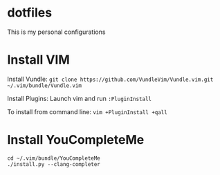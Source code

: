 # dotfiles

This is my personal configurations

# Install VIM

Install Vundle: ```git clone https://github.com/VundleVim/Vundle.vim.git ~/.vim/bundle/Vundle.vim```

Install Plugins: Launch vim and run ```:PluginInstall```

To install from command line: ```vim +PluginInstall +qall```

# Install YouCompleteMe

```
cd ~/.vim/bundle/YouCompleteMe
./install.py --clang-completer
```
